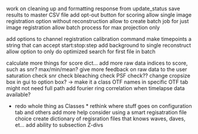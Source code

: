 <!-- features to add -->
work on cleaning up and formatting response from update_status
save results to master CSV file
add opt-out button for scoring
allow single image registration option without reconstruction
allow to create batch job for just image registration
allow batch process for max projection only 

add options to channel registration calibration command
make timepoints a string that can accept start:stop:step
add background to single reconstruct
allow option to only do optimized search for first file in batch


<!-- nice but low priority -->
calculate more things for score dict...
	add more raw data indices to score, such as snr? max/min/mean?
give more feedback on raw data to the user
	saturation check
	snr check
	bleaching check
	PSF check??
change cropsize box in gui to option box? -> make it a class
OTF names in specific OTF tab might not need full path
add fourier ring correlation when timelapse data available?
* redo whole thing as Classes *
rethink where stuff goes on configuration tab and others
add more help
consider using a smart regisatration file choice
	create dictionary of regisration files that knows waves, daves, et...
add ability to subsection Z-divs

<!-- bugs -->
